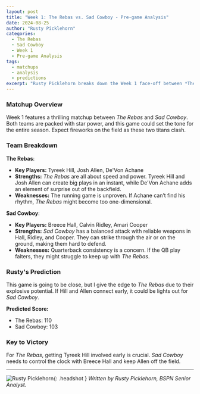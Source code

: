 ```yaml
---
layout: post
title: "Week 1: The Rebas vs. Sad Cowboy - Pre-game Analysis"
date: 2024-08-25
author: "Rusty Picklehorn"
categories:
  - The Rebas
  - Sad Cowboy
  - Week 1
  - Pre-game Analysis
tags:
  - matchups
  - analysis
  - predictions
excerpt: "Rusty Picklehorn breaks down the Week 1 face-off between *The Rebas* and *Sad Cowboy*. With star power on both sides, this matchup could set the tone for the entire season. Who will come out on top in this high-stakes battle?"
---
```


### **Matchup Overview**

Week 1 features a thrilling matchup between _The Rebas_ and _Sad Cowboy_. Both teams are packed with star power, and this game could set the tone for the entire season. Expect fireworks on the field as these two titans clash.

### **Team Breakdown**

**The Rebas**:

- **Key Players:** Tyreek Hill, Josh Allen, De'Von Achane
- **Strengths:** _The Rebas_ are all about speed and power. Tyreek Hill and Josh Allen can create big plays in an instant, while De'Von Achane adds an element of surprise out of the backfield.
- **Weaknesses:** The running game is unproven. If Achane can’t find his rhythm, _The Rebas_ might become too one-dimensional.

**Sad Cowboy**:

- **Key Players:** Breece Hall, Calvin Ridley, Amari Cooper
- **Strengths:** _Sad Cowboy_ has a balanced attack with reliable weapons in Hall, Ridley, and Cooper. They can strike through the air or on the ground, making them hard to defend.
- **Weaknesses:** Quarterback consistency is a concern. If the QB play falters, they might struggle to keep up with _The Rebas_.

### **Rusty's Prediction**

This game is going to be close, but I give the edge to _The Rebas_ due to their explosive potential. If Hill and Allen connect early, it could be lights out for _Sad Cowboy_.

**Predicted Score:**

- The Rebas: 110
- Sad Cowboy: 103

### **Key to Victory**

For _The Rebas_, getting Tyreek Hill involved early is crucial. _Sad Cowboy_ needs to control the clock with Breece Hall and keep Allen off the field.

---

![Rusty Picklehorn](/bspndotcom/assets/images/contributors/rusty_picklehorn.webp){: .headshot }
_Written by Rusty Picklehorn, BSPN Senior Analyst._
